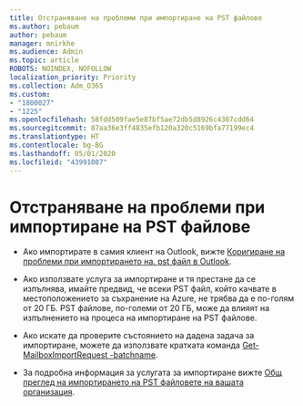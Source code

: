 ```yaml
---
title: Отстраняване на проблеми при импортиране на PST файлове
ms.author: pebaum
author: pebaum
manager: mnirkhe
ms.audience: Admin
ms.topic: article
ROBOTS: NOINDEX, NOFOLLOW
localization_priority: Priority
ms.collection: Adm_O365
ms.custom:
- "1800027"
- "1225"
ms.openlocfilehash: 58fdd509fae5e87bf5ae72db5d8926c4367cdd64
ms.sourcegitcommit: 87aa36e3ff4835efb120a320c5169bfa77199ec4
ms.translationtype: HT
ms.contentlocale: bg-BG
ms.lasthandoff: 05/01/2020
ms.locfileid: "43991087"
---
```

# <a name="troubleshooting-pst-import-issues"></a>Отстраняване на проблеми при импортиране на PST файлове

- Ако импортирате в самия клиент на Outlook, вижте [Коригиране на проблеми при импортирането на. pst файл в Outlook](https://support.office.com/article/Fix-problems-importing-an-Outlook-pst-file-2d2e50dc-5c36-4ab2-ab50-f1be733b3d6e).

- Ако използвате услуга за импортиране и тя престане да се изпълнява, имайте предвид, че всеки PST файл, който качвате в местоположението за съхранение на Azure, не трябва да е по-голям от 20 ГБ. PST файлове, по-големи от 20 ГБ, може да влияят на изпълнението на процеса на импортиране на PST файлове.

- Ако искате да проверите състоянието на дадена задача за импортиране, можете да използвате кратката команда [Get-MailboxImportRequest -batchname](https://docs.microsoft.com/powershell/module/exchange/mailboxes/get-mailboximportrequest).

- За подробна информация за услугата за импортиране вижте [Общ преглед на импортирането на PST файловете на вашата организация](https://docs.microsoft.com/microsoft-365/compliance/importing-pst-files-to-office-365?view=o365-worldwide).
